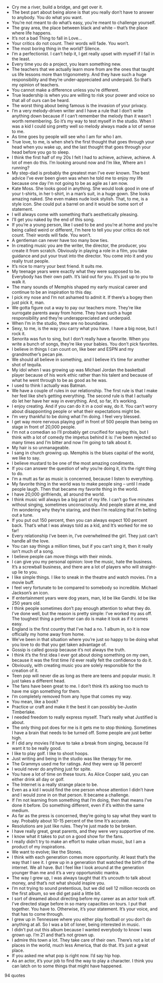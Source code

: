  - Cry me a river, build a bridge, and get over it.
 - The best part about being alone is that you really don’t have to answer to anybody. You do what you want.
 - You’re not meant to do what’s easy, you’re meant to challenge yourself.
 - The gray area, the place between black and white – that’s the place where life happens.
 - It’s not a bad Thing to fall in Love...
 - Your critics do not count. Their words will fade. You won’t.
 - The most boring thing in the world? Silence.
 - I’m a perfectionist. I can’t help it, I get really upset with myself if I fail in the least.
 - Every time you do a project, you learn something new.
 - The teachers that we actually learn more from are the ones that taught us life lessons more than trigonometry. And they have such a huge responsibility and they’re under-appreciated and underpaid. So that’s my opinion of teachers.
 - You cannot make a difference unless you’re different.
 - True leadership is when you are willing to risk your power and voice so that all of ours can be heard.
 - The worst thing about being famous is the invasion of your privacy.
 - I’m a very melody-driven writer and I have a rule that I don’t write anything down because if I can’t remember the melody than it wasn’t worth remembering. So it’s my way to test myself in the studio. When I was a kid I could sing pretty well so melody always made a lot of sense to me.
 - As time goes by people will see who I am for who I am.
 - True love, to me, is when she’s the first thought that goes through your head when you wake up, and the last thought that goes through your head before you go to sleep.
 - I think the first half of my 20s I felt I had to achieve, achieve, achieve. A lot of men do this. I’m looking around now and I’m like, Where am I running?
 - My step-dad is probably the greatest man I’ve ever known. The best advice I’ve ever been given was when he told me to enjoy my life because one day I’m not going to be as agile as I am now.
 - Kate Moss. She looks good in anything. She would look good in one of your t-shirts, in her t-shirt, in a man’s suit, in a huge gown. She looks amazing naked. She even makes nude look stylish. That, to me, is a style icon. She could put a barrel on and it would be some sort of statement.
 - I will always come with something that’s aesthetically pleasing.
 - I’ll get you naked by the end of this song.
 - If you’re a young person, like I used to be and you’re at home and you’re being called weird or different, I’m here to tell you your critics do not count. Their words will fade. You won’t.
 - A gentleman can never have too many bow ties.
 - In creating music you are the writer, the director, the producer, you create it from scratch. Obviously in playing a role in a film, you take guidance and put your trust into the director. You come into it and you really trust people.
 - It’s nice to marry your best friend. It suits me.
 - My teenage years were exactly what they were supposed to be. Everybody has their own path. It’s laid out for you. It’s just up to you to walk it.
 - The many sounds of Memphis shaped my early musical career and continue to be an inspiration to this day.
 - I pick my nose and I’m not ashamed to admit it. If there’s a bogey then just pick it, man.
 - We gotta figure out a way to pay our teachers more. They’re like surrogate parents away from home. They have such a huge responsibility and they’re underappreciated and underpaid.
 - When I’m in the studio, there are no boundaries.
 - Sexy, to me, is the way you carry what you have. I have a big nose, but I rock it.
 - Senorita was fun to sing, but I don’t really have a favorite. When you write a bunch of songs, they’re like your babies. You don’t pick favorites.
 - I believe in things I can count on, like beer and ESPN and my grandmother’s pecan pie.
 - We should all believe in something, and I believe it’s time for another shot of tequila.
 - My idol when I was growing up was Michael Jordan the basketball player because of his work ethic rather than his talent and because of what he went through to be as good as he was.
 - I used to think I actually was Batman.
 - We have a couple of rules in our relationship. The first rule is that I make her feel like she’s getting everything. The second rule is that I actually do let her have her way in everything. And, so far, it’s working.
 - I enjoy creating. And if you can do it in a cool way, do it. You can’t worry about disappointing people or what their expectations might be.
 - I’m very thankful to be doing what I’m doing. I feel very blessed.
 - I get way more nervous playing golf in front of 500 people than being on stage in front of 20,000 people.
 - I’m not a comedian so I’ll probably get crucified for saying this, but I think with a lot of comedy the impetus behind it is: I’ve been rejected so many times and I’m bitter and now I’m going to talk about it.
 - My hair is so unmanageable.
 - I sang in church growing up. Memphis is the blues capital of the world, we like to say.
 - I believe mustard to be one of the most amazing condiments.
 - If you can answer the question of why you’re doing it, it’s the right thing to do.
 - I’m a mutt as far as music is concerned, because I listen to everything.
 - My favorite thing in the world was to make people sing – until I made people laugh. Then that became my favorite thing in the world.
 - I have 20,000 girlfriends, all around the world.
 - I think music will always be a big part of my life. I can’t go five minutes without singing, sometimes unconsciously. And people stare at me, and I’m wondering why they’re staring, and then I’m realizing that I’m belting out a tune.
 - If you put out 150 percent, then you can always expect 100 percent back. That’s what I was always told as a kid, and It’s worked for me so far!
 - Every relationship I’ve been in, I’ve overwhelmed the girl. They just can’t handle all the love.
 - You can say things a million times, but if you can’t sing it, then it really isn’t much of a song.
 - I believe people can move things with their minds.
 - I can give you my personal opinion: love the music, hate the business. It’s a screwball business, and there are a lot of players who will straight-up lie to you.
 - I like simple things. I like to sneak in the theatre and watch movies. I’m a movie buff.
 - I feel very fortunate to be compared to somebody so incredible. Michael Jackson’s an icon.
 - If entertainment years were dog years, man, Id be like Gandhi. Id be like 250 years old.
 - I think people sometimes don’t pay enough attention to what they do. I’ve done well, but the reason is pretty simple: I’ve worked my ass off. The toughest thing a performer can do is make it look as if it comes easy.
 - England is the first country that I’ve had a no. 1 album in, so it is now officially my home away from home.
 - We’ve been in that situation where you’re just so happy to be doing what you love to do that you get taken advantage of.
 - Gossip is called gossip because it’s not always the truth.
 - I think it’s the first idea I ever got about doing something on my own, because it was the first time I’d ever really felt the confidence to do it.
 - Obviously, with creating music you are solely responsible for the creation of it.
 - Teen pop will never die as long as there are teens and popular music. It just takes a different head.
 - The fans have been great to me. I don’t think it’s asking too much to have me sign something for them.
 - I’m completely removed from any hype that comes my way.
 - You mean, like a book?
 - Practice ur craft and make it the best it can possibly be-Justin Timberlake.
 - I needed freedom to really express myself. That’s really what Justified is about.
 - The only thing pot does for me is it gets me to stop thinking. Sometimes I have a brain that needs to be turned off. Some people are just better high.
 - If I did any movies I’d have to take a break from singing, because I’d want it to be really good.
 - I like to play golf. I like to shoot hoops.
 - Just writing and being in the studio was like therapy for me.
 - The Grammys used me for ratings. And they were up 18 percent!
 - I would never do anything just for spite.
 - You have a lot of time on these tours. As Alice Cooper said, you can either drink all day or golf.
 - The Internet is a really strange place to be.
 - Even as a kid I would find the one person whose attention I didn’t have and I would zone in on that person. It became a challenge.
 - If I’m not learning from something that I’m doing, then that means I’ve done it before. Do something different, even if it’s within the same medium.
 - As far as the press is concerned, they’re going to say what they want to say. Probably about 10-15 percent of the time It’s accurate.
 - Resolutions are just like rules. They’re just made to be broken.
 - I have really great, great parents, and they were very supportive of me.
 - I know what it takes to put on a good show for the fans.
 - I really didn’t try to make an effort to make urban music, but I am a product of my inspirations.
 - We want to evolve; like the Stones.
 - I think with each generation comes more opportunity. At least that’s the way that I see it. I grew up in a generation that watched the birth of the internet. We all have. But I feel like I look around at the generation younger than me and it’s a very opportunistic mantra.
 - The way I grew up, I was always taught that it’s uncouth to talk about money, and that’s not what should inspire you.
 - I’m not trying to sound pretentious, but we did sell 12 million records on the first album, so we did get paid a little bit.
 - I sort of dreamed about directing before my career as an actor took off. I’ve directed stage before in so many capacities on tours. I put that together. You have to. Otherwise, it’s your statement. It’s your voice, and that has to come through.
 - I grew up in Tennessee where you either play football or you don’t do anything at all. So I was a bit of loner, being interested in music.
 - I didn’t put out this album because I wanted everybody to know I was grown up. I’m 21 and that’s not grown up.
 - I admire this town a lot. They take care of their own. There’s not a lot of places in the world, much less America, that do that. It’s just a great place.
 - If you asked me what pop is right now. I’d say hip hop.
 - As an actor, it’s your job to find the way to play a character. I think you can latch on to some things that might have happened.

94 quotes